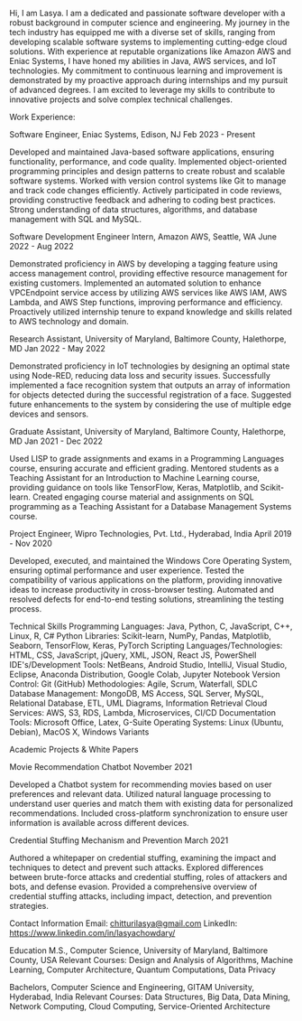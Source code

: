 Hi, I am Lasya. I am a dedicated and passionate software developer with a robust background in computer science and engineering. My journey in the tech industry has equipped me with a diverse set of skills, ranging from developing scalable software systems to implementing cutting-edge cloud solutions. With experience at reputable organizations like Amazon AWS and Eniac Systems, I have honed my abilities in Java, AWS services, and IoT technologies. My commitment to continuous learning and improvement is demonstrated by my proactive approach during internships and my pursuit of advanced degrees. I am excited to leverage my skills to contribute to innovative projects and solve complex technical challenges.

Work Experience:

Software Engineer, Eniac Systems, Edison, NJ
Feb 2023 - Present

Developed and maintained Java-based software applications, ensuring functionality, performance, and code quality.
Implemented object-oriented programming principles and design patterns to create robust and scalable software systems.
Worked with version control systems like Git to manage and track code changes efficiently.
Actively participated in code reviews, providing constructive feedback and adhering to coding best practices.
Strong understanding of data structures, algorithms, and database management with SQL and MySQL.

Software Development Engineer Intern, Amazon AWS, Seattle, WA
June 2022 - Aug 2022

Demonstrated proficiency in AWS by developing a tagging feature using access management control, providing effective resource management for existing customers.
Implemented an automated solution to enhance VPCEndpoint service access by utilizing AWS services like AWS IAM, AWS Lambda, and AWS Step functions, improving performance and efficiency.
Proactively utilized internship tenure to expand knowledge and skills related to AWS technology and domain.

Research Assistant, University of Maryland, Baltimore County, Halethorpe, MD
Jan 2022 - May 2022

Demonstrated proficiency in IoT technologies by designing an optimal state using Node-RED, reducing data loss and security issues.
Successfully implemented a face recognition system that outputs an array of information for objects detected during the successful registration of a face.
Suggested future enhancements to the system by considering the use of multiple edge devices and sensors.

Graduate Assistant, University of Maryland, Baltimore County, Halethorpe, MD
Jan 2021 - Dec 2022

Used LISP to grade assignments and exams in a Programming Languages course, ensuring accurate and efficient grading.
Mentored students as a Teaching Assistant for an Introduction to Machine Learning course, providing guidance on tools like TensorFlow, Keras, Matplotlib, and Scikit-learn.
Created engaging course material and assignments on SQL programming as a Teaching Assistant for a Database Management Systems course.

Project Engineer, Wipro Technologies, Pvt. Ltd., Hyderabad, India
April 2019 - Nov 2020

Developed, executed, and maintained the Windows Core Operating System, ensuring optimal performance and user experience.
Tested the compatibility of various applications on the platform, providing innovative ideas to increase productivity in cross-browser testing.
Automated and resolved defects for end-to-end testing solutions, streamlining the testing process.


Technical Skills
Programming Languages: Java, Python, C, JavaScript, C++, Linux, R, C#
Python Libraries: Scikit-learn, NumPy, Pandas, Matplotlib, Seaborn, TensorFlow, Keras, PyTorch
Scripting Languages/Technologies: HTML, CSS, JavaScript, jQuery, XML, JSON, React JS, PowerShell
IDE's/Development Tools: NetBeans, Android Studio, IntelliJ, Visual Studio, Eclipse, Anaconda Distribution, Google Colab, Jupyter Notebook
Version Control: Git (GitHub)
Methodologies: Agile, Scrum, Waterfall, SDLC
Database Management: MongoDB, MS Access, SQL Server, MySQL, Relational Database, ETL, UML Diagrams, Information Retrieval
Cloud Services: AWS, S3, RDS, Lambda, Microservices, CI/CD
Documentation Tools: Microsoft Office, Latex, G-Suite
Operating Systems: Linux (Ubuntu, Debian), MacOS X, Windows Variants


Academic Projects & White Papers

Movie Recommendation Chatbot
November 2021

Developed a Chatbot system for recommending movies based on user preferences and relevant data.
Utilized natural language processing to understand user queries and match them with existing data for personalized recommendations.
Included cross-platform synchronization to ensure user information is available across different devices.

Credential Stuffing Mechanism and Prevention
March 2021

Authored a whitepaper on credential stuffing, examining the impact and techniques to detect and prevent such attacks.
Explored differences between brute-force attacks and credential stuffing, roles of attackers and bots, and defense evasion.
Provided a comprehensive overview of credential stuffing attacks, including impact, detection, and prevention strategies.

Contact Information
Email: chitturilasya@gmail.com
LinkedIn: https://www.linkedin.com/in/lasyachowdary/

Education
M.S., Computer Science, University of Maryland, Baltimore County, USA
Relevant Courses: Design and Analysis of Algorithms, Machine Learning, Computer Architecture, Quantum Computations, Data Privacy

Bachelors, Computer Science and Engineering, GITAM University, Hyderabad, India
Relevant Courses: Data Structures, Big Data, Data Mining, Network Computing, Cloud Computing, Service-Oriented Architecture




<!---
ChLasya98/ChLasya98 is a ✨ special ✨ repository because its `README.md` (this file) appears on your GitHub profile.
You can click the Preview link to take a look at your changes.
--->
